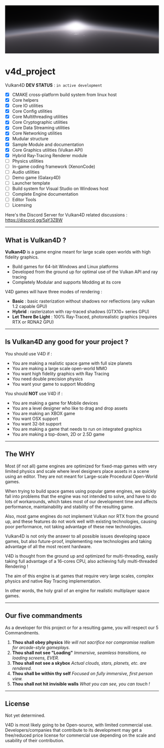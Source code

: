 ![Banner](res/banner2.png)

# v4d_project

Vulkan4D **DEV STATUS** : `in active development`

- [x] CMAKE cross-platform build system from linux host
- [x] Core helpers
- [x] Core IO utilities
- [x] Core Config utilities
- [x] Core Multithreading utilities
- [x] Core Cryptographic utilities
- [x] Core Data Streaming utilities
- [x] Core Networking utilities
- [x] Mudular structure
- [x] Sample Module and documentation
- [x] Core Graphics utilities (Vulkan API)
- [x] Hybrid Ray-Tracing Renderer module
- [ ] Physics utilities
- [ ] In-game coding framework (XenonCode)
- [ ] Audio utilities
- [ ] Demo game (Galaxy4D)
- [ ] Launcher template
- [ ] Build system for Visual Studio on Windows host
- [ ] Complete Engine documentation
- [ ] Editor Tools
- [ ] Licensing

Here's the Discord Server for Vulkan4D related discussions : 
https://discord.gg/5aY3ZBW

----

## What is Vulkan4D ?

**Vulkan4D** is a game engine meant for large scale open worlds with high fidelity graphics. 

* Build games for 64-bit Windows and Linux platforms
* Developed from the ground up for optimal use of the Vulkan API and ray tracing
* Completely Modular and supports Modding at its core

V4D games will have three modes of rendering : 
- **Basic** : basic rasterization without shadows nor reflections (any vulkan 1.2 capable GPU)
- **Hybrid** : rasterizaton with ray-traced shadows (GTX10+ series GPU)
- **Let There Be Light** : 100% Ray-Traced, photorealistic graphics (requires RTX or RDNA2 GPU)

----

## Is Vulkan4D any good for your project ?

You should use V4D if : 

* You are making a realistic space game with full size planets
* You are making a large scale open-world MMO
* You want high fidelity graphics with Ray Tracing
* You need double precision physics
* You want your game to support Modding

You should **NOT** use V4D if : 

* You are making a game for Mobile devices
* You are a level designer who like to drag and drop assets
* You are making an XBOX game
* You want OSX support
* You want 32-bit support
* You are making a game that needs to run on integrated graphics
* You are making a top-down, 2D or 2.5D game

----

## The WHY

Most (if not all) game engines are optimized for fixed-map games with very limited physics and scale where level designers place assets in a scene using an editor. 
They are not meant for Large-scale Procedural Open-World games. 

When trying to build space games using popular game engines, we quickly fall into problems that the engine was not intended to solve, and have to do lots of workarounds, which takes most of our development time and affects performance, maintainability and stability of the resulting game. 

Also, most game engines do not implement Vulkan nor RTX from the ground up, and these features do not work well with existing technologies, causing poor performance, not taking advantage of these new technologies. 

Vulkan4D is not only the answer to all possible issues developing space games, but also future-proof, implementing new technologies and taking advantage of all the most recent hardware. 

V4D is thought from the ground up and optimized for multi-threading, easily taking full advantage of a 16-cores CPU, also achieving fully multi-threaded Rendering !

The aim of this engine is at games that require very large scales, complex physics and native Ray Tracing implementation. 

In other words, the holy grail of an engine for realistic multiplayer space games. 

----

## Our five commandments
As a developer for this project or for a resulting game, you will respect our 5 Commandments. 

1. **Thou shall obey physics** 
	*We will not sacrifice nor compromise realism for arcade-style gameplays.*
2. **Thou shall not see "Loading"** 
	*Immersive, seamless transitions, no loading screens, EVER.*
3. **Thou shall not see a skybox** 
	*Actual clouds, stars, planets, etc. are rendered.*
4. **Thou shall be within thy self** 
	*Focused on fully immersive, first person view.*
5. **Thou shall not hit invisible walls** 
	*What you can see, you can touch !*

----

## License

Not yet determined. 

V4D is most likely going to be Open-source, with limited commercial use. 
Developers/companies that contribute to its development may get a free/reduced price license for commercial use depending on the scale and usability of their contribution. 
